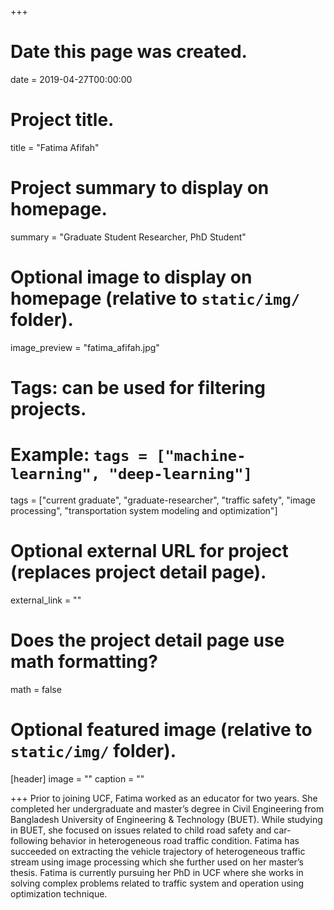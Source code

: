 +++
# Date this page was created.
date = 2019-04-27T00:00:00

# Project title.
title = "Fatima Afifah"

# Project summary to display on homepage.
summary = "Graduate Student Researcher, PhD Student"

# Optional image to display on homepage (relative to `static/img/` folder).
image_preview = "fatima_afifah.jpg"

# Tags: can be used for filtering projects.
# Example: `tags = ["machine-learning", "deep-learning"]`
tags = ["current graduate", "graduate-researcher", "traffic safety", "image processing", "transportation system modeling and optimization"]

# Optional external URL for project (replaces project detail page).
external_link = ""

# Does the project detail page use math formatting?
math = false

# Optional featured image (relative to `static/img/` folder).
[header]
image = ""
caption = ""

+++
Prior to joining UCF, Fatima worked as an educator for two years.  She completed her undergraduate and master’s degree in Civil Engineering from Bangladesh University of Engineering & Technology (BUET). While studying in BUET, she focused on issues related to child road safety and car-following behavior in heterogeneous road traffic condition. Fatima has succeeded on extracting the vehicle trajectory of heterogeneous traffic stream using image processing which she further used on her master’s thesis. Fatima is currently pursuing her PhD in UCF where she works in solving complex problems related to traffic system and operation using optimization technique.
